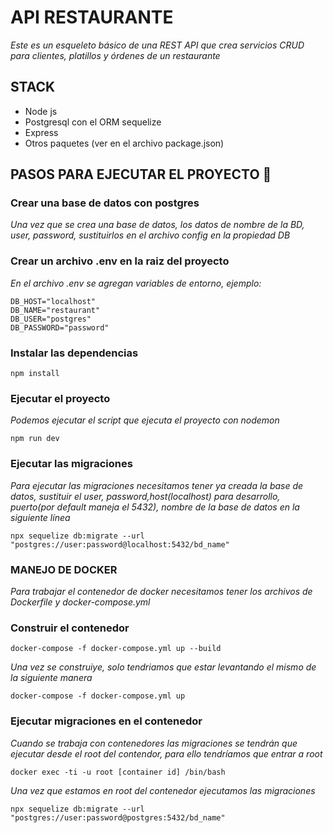 # API RESTAURANTE

_Este es un esqueleto básico de una REST API que crea servicios CRUD para clientes, platillos y órdenes de un restaurante_

## STACK

- Node js
- Postgresql con el ORM sequelize
- Express
- Otros paquetes (ver en el archivo package.json)

## PASOS PARA EJECUTAR EL PROYECTO 🚀

### Crear una base de datos con postgres

_Una vez que se crea una base de datos, los datos de nombre de la BD, user, password, sustituirlos en el archivo config en la propiedad DB_

### Crear un archivo .env en la raiz del proyecto

_En el archivo .env se agregan variables de entorno, ejemplo:_

```
DB_HOST="localhost"
DB_NAME="restaurant"
DB_USER="postgres"
DB_PASSWORD="password"
```

### Instalar las dependencias

```
npm install
```

### Ejecutar el proyecto

_Podemos ejecutar el script que ejecuta el proyecto con nodemon_

```
npm run dev
```

### Ejecutar las migraciones

_Para ejecutar las migraciones necesitamos tener ya creada la base de datos, sustituir el user, password,host(localhost) para desarrollo, puerto(por default maneja el 5432), nombre de la base de datos en la siguiente línea_

```
npx sequelize db:migrate --url "postgres://user:password@localhost:5432/bd_name"
```

### MANEJO DE DOCKER

_Para trabajar el contenedor de docker necesitamos tener los archivos de Dockerfile y docker-compose.yml_

### Construir el contenedor

```
docker-compose -f docker-compose.yml up --build
```

_Una vez se construiye, solo tendriamos que estar levantando el mismo de la siguiente manera_

```
docker-compose -f docker-compose.yml up
```

### Ejecutar migraciones en el contenedor

_Cuando se trabaja con contenedores las migraciones se tendrán que ejecutar desde el root del contendor, para ello tendríamos que entrar a root_

```
docker exec -ti -u root [container id] /bin/bash
```

_Una vez que estamos en root del contenedor ejecutamos las migraciones_

```
npx sequelize db:migrate --url "postgres://user:password@postgres:5432/bd_name"
```
